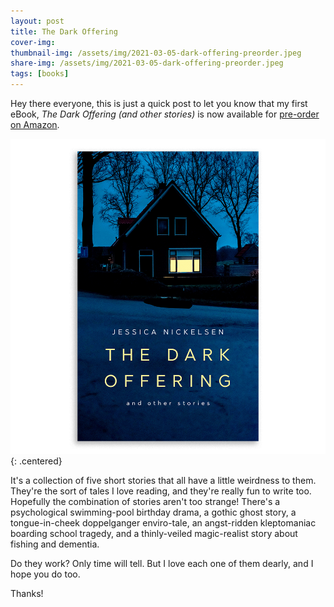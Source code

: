```yaml
---
layout: post
title: The Dark Offering
cover-img:
thumbnail-img: /assets/img/2021-03-05-dark-offering-preorder.jpeg
share-img: /assets/img/2021-03-05-dark-offering-preorder.jpeg
tags: [books]
---
```

Hey there everyone, this is just a quick post to let you know that my first eBook, _The Dark Offering (and other stories)_ is now available for [pre-order on Amazon](https://www.amazon.com/gp/product/B08XS23JDP/ref=dbs_a_def_rwt_bibl_vppi_i1).

![Dark Offering cover](/images/books/the-dark-offering-plain-mockup.png){: .centered}

It's a collection of five short stories that all have a little weirdness to them. They're the sort of tales I love reading, and they're really fun to write too. Hopefully the combination of stories aren't too strange! There's a psychological swimming-pool birthday drama, a gothic ghost story, a tongue-in-cheek doppelganger enviro-tale, an angst-ridden kleptomaniac boarding school tragedy, and a thinly-veiled magic-realist story about fishing and dementia.

Do they work? Only time will tell. But I love each one of them dearly, and I hope you do too.

Thanks!
